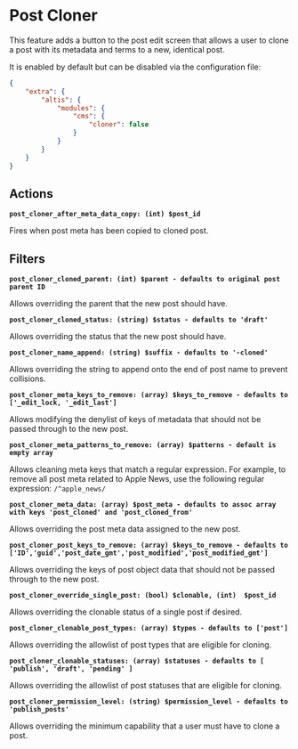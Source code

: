 # Post Cloner

This feature adds a button to the post edit screen that allows a user to clone a post with its metadata and terms to a new, identical post.

It is enabled by default but can be disabled via the configuration file:

```json
{
	"extra": {
		"altis": {
			"modules": {
				"cms": {
					"cloner": false
				}
			}
		}
	}
}
```

## Actions

**`post_cloner_after_meta_data_copy: (int) $post_id`**

Fires when post meta has been copied to cloned post.

## Filters

**`post_cloner_cloned_parent: (int) $parent - defaults to original post parent ID`**

Allows overriding the parent that the new post should have.

**`post_cloner_cloned_status: (string) $status - defaults to 'draft'`**

Allows overriding the status that the new post should have.

**`post_cloner_name_append: (string) $suffix - defaults to '-cloned'`**

Allows overriding the string to append onto the end of post name to prevent collisions.

**`post_cloner_meta_keys_to_remove: (array) $keys_to_remove - defaults to ['_edit_lock, '_edit_last']`**

Allows modifying the denylist of keys of metadata that should not be passed through to the new post.

**`post_cloner_meta_patterns_to_remove: (array) $patterns - default is empty array`**

Allows cleaning meta keys that match a regular expression. For example, to remove all post meta related to Apple News,
use the following regular expression: `/^apple_news/`

**`post_cloner_meta_data: (array) $post_meta - defaults to assoc array with keys 'post_cloned' and 'post_cloned_from'`**

Allows overriding the post meta data assigned to the new post.

**`post_cloner_post_keys_to_remove: (array) $keys_to_remove - defaults to ['ID','guid','post_date_gmt','post_modified','post_modified_gmt']`**

Allows overriding the keys of post object data that should not be passed through to the new post.

**`post_cloner_override_single_post: (bool) $clonable, (int)  $post_id`**

Allows overriding the clonable status of a single post if desired.

**`post_cloner_clonable_post_types: (array) $types - defaults to ['post']`**

Allows overriding the allowlist of post types that are eligible for cloning.

**`post_cloner_clonable_statuses: (array) $statuses - defaults to [ 'publish', 'draft', 'pending' ]`**

Allows overriding the allowlist of post statuses that are eligible for cloning.

**`post_cloner_permission_level: (string) $permission_level - defaults to 'publish_posts'`**

Allows overriding the minimum capability that a user must have to clone a post.
